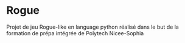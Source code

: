 # Rogue
Projet de jeu Rogue-like en language python réalisé dans le but de la formation de prépa intégrée de Polytech Nicee-Sophia
